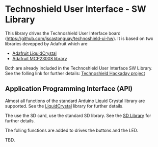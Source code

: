 # Technoshield User Interface - SW Library

This library drives the Technoshield User Interface board (https://github.com/jscastonguay/technoshield-ui-hw).
It is based on two libraries devepped by Adafruit which are

- [Adafruit LiquidCrystal](https://github.com/adafruit/Adafruit_LiquidCrystal)
- [Adafruit MCP23008 library](https://github.com/adafruit/Adafruit-MCP23008-library)

Both are already included in the Technoshield User Interface SW Library.
See the folling link for further details: [Technoshield Hackaday project](https://hackaday.io/project/21892-technoshield-user-interface)

## Application Programming Interface (API)

Almost all functions of the standard Arduino Liquid Crystal library are supported.
See the [LiquidCrystal](https://www.arduino.cc/en/Reference/LiquidCrystal) library for further details.

The use the SD card, use the standard SD library.
See the [SD Library](https://www.arduino.cc/en/reference/SD) for further details.

The folling functions are added to drives the buttons and the LED.

TBD.